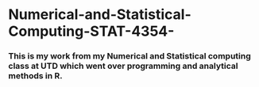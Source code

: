 # Numerical-and-Statistical-Computing-STAT-4354-

### This is my work from my Numerical and Statistical computing class at UTD which went over programming and analytical methods in R.
